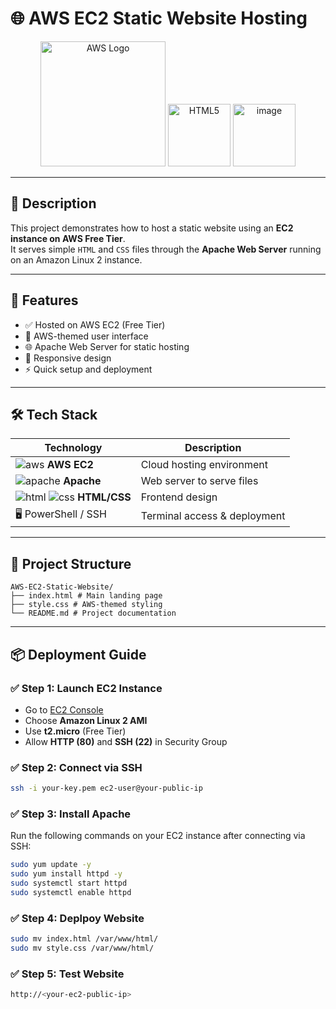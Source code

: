 # 🌐 AWS EC2 Static Website Hosting

<p align="center">
  <img src="https://a0.awsstatic.com/libra-css/images/logos/aws_logo_smile_1200x630.png" alt="AWS Logo" width="200"/>
  <img src="https://img.icons8.com/color/48/000000/html-5--v1.png" alt="HTML5" width="100" />
  <img width="100" height="100" alt="image" src="https://github.com/user-attachments/assets/38de4ae7-518f-47ff-8a72-de2bfa7f026e" />

</p>

---

## 📝 Description

This project demonstrates how to host a static website using an **EC2 instance on AWS Free Tier**.  
It serves simple `HTML` and `CSS` files through the **Apache Web Server** running on an Amazon Linux 2 instance.

---

## 🚀 Features

- ✅ Hosted on AWS EC2 (Free Tier)
- 🎨 AWS-themed user interface
- 🌐 Apache Web Server for static hosting
- 🧾 Responsive design
- ⚡ Quick setup and deployment

---

## 🛠️ Tech Stack

| Technology | Description                      |
|------------|----------------------------------|
| ![aws](https://img.icons8.com/color/48/000000/amazon-web-services.png) **AWS EC2** | Cloud hosting environment |
| ![apache](https://github.com/user-attachments/assets/9d25fb24-cae2-46a7-bf05-c024acb27a41) **Apache** | Web server to serve files |
| ![html](https://img.icons8.com/color/48/000000/html-5--v1.png) ![css](https://img.icons8.com/color/48/000000/css3.png) **HTML/CSS** | Frontend design |
| 🖥️ PowerShell / SSH | Terminal access & deployment |

---

## 📁 Project Structure
```text
AWS-EC2-Static-Website/
├── index.html # Main landing page
├── style.css # AWS-themed styling
└── README.md # Project documentation
```

---

## 📦 Deployment Guide

### ✅ Step 1: Launch EC2 Instance
- Go to [EC2 Console](https://console.aws.amazon.com/ec2/)
- Choose **Amazon Linux 2 AMI**
- Use **t2.micro** (Free Tier)
- Allow **HTTP (80)** and **SSH (22)** in Security Group

### ✅ Step 2: Connect via SSH
```bash
ssh -i your-key.pem ec2-user@your-public-ip
```


### ✅ Step 3: Install Apache
Run the following commands on your EC2 instance after connecting via SSH:

```bash
sudo yum update -y
sudo yum install httpd -y
sudo systemctl start httpd
sudo systemctl enable httpd
```

### ✅ Step 4: Deplpoy Website
```bash
sudo mv index.html /var/www/html/
sudo mv style.css /var/www/html/
```

### ✅ Step 5: Test Website
```bash
http://<your-ec2-public-ip>
```
